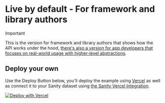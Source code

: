 # Live by default - For framework and library authors

> [!IMPORTANT]
> This is the version for framework and library authors that shows how the API works under the hood, [there's also a version for app developers that focuses on real-world usage with higher-level abstractions](https://github.com/sanity-io/demo-live-by-default/tree/main#readme).

## Deploy your own

Use the Deploy Button below, you'll deploy the example using [Vercel](https://vercel.com?utm_source=github&utm_medium=readme&utm_campaign=next-example) as well as connect it to your Sanity dataset using [the Sanity Vercel Integration][integration].

[![Deploy with Vercel](https://vercel.com/button)][vercel-deploy]

[vercel-deploy]: https://vercel.com/new/clone?repository-url=https%3A%2F%2Fgithub.com%2Fsanity-io%2Fdemo-live-by-default%2Ftree%2Funder-the-hood&repository-name=live-by-default-demo&project-name=live-by-default-demo&demo-title=Live%20by%20default&demo-description=Real-time%20updates%2C%20seamless%20editing%2C%20no%20rebuild%20delays.&demo-url=https%3A%2F%2Fdemo-live-by-default.sanity.build%2F&demo-image=https%3A%2F%2Fgithub.com%2Fsanity-io%2Fnext-sanity%2Fassets%2F81981%2Fb81296a9-1f53-4eec-8948-3cb51aca1259&integration-ids=oac_hb2LITYajhRQ0i4QznmKH7gx
[integration]: https://www.sanity.io/docs/vercel-integration
[`.env.local.example`]: .env.local.example
